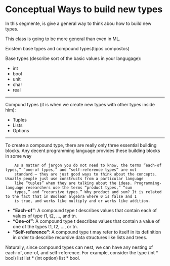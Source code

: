 # Conceptual Ways to build new types

In this segmente, is give a general way to think abou how to build new types.

This class is going to be more general than even in ML.


Existem base types and compound types(tipos compostos)

Base types (describe sort of the basic values in your langugage):

- int
- bool
- unit
- char
- real
-------------------------------------------------------------------------
Compund types (it is when we create new types with other types inside him):

- Tuples
- Lists
- Options
-------------------------------------------------------------------------
To create a compound type, there are really only three essential building blocks. Any decent programming language provides these building blocks in some way

        As a matter of jargon you do not need to know, the terms “each-of types,” “one-of types,” and “self-reference types” are not
        standard – they are just good ways to think about the concepts. Usually people just use constructs from a particular language
        like “tuples” when they are talking about the ideas. Programming-language researchers use the terms “product types,” “sum
        types,” and “recursive types.” Why product and sum? It is related to the fact that in Boolean algebra where 0 is false and 1
        is true, and works like multiply and or works like addition.


- __“Each-of”__: A compound type t describes values that contain each of values of type t1, t2, ..., and tn.
- __“One-of”__: A compound type t describes values that contain a value of one of the types t1, t2, ..., or tn.
- __“Self-reference”__: A compound type t may refer to itself in its definition in order to describe recursive data structures like lists and trees.


Naturally, since compound types can nest, we can have any nesting of each-of, one-of, and self-reference. For
example, consider the type (int * bool) list list * (int option) list * bool.